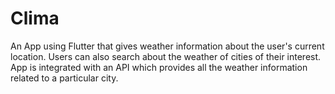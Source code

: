 # Clima

An App using Flutter that gives weather information about the user's current location. Users can also search about the weather of cities of their interest. App is integrated with an API which provides all the weather information related to a particular city.
